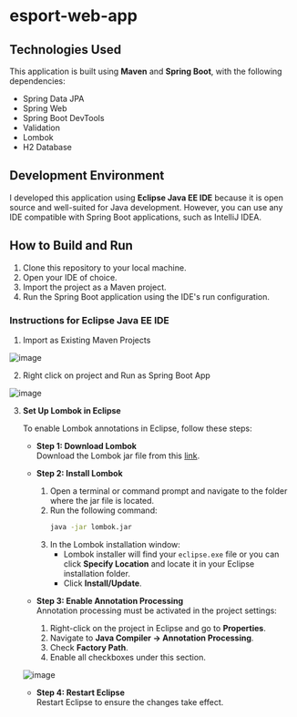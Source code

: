 # esport-web-app

## Technologies Used

This application is built using **Maven** and **Spring Boot**, with the following dependencies:
- Spring Data JPA
- Spring Web
- Spring Boot DevTools
- Validation
- Lombok
- H2 Database

## Development Environment

I developed this application using **Eclipse Java EE IDE** because it is open source and well-suited for Java development. However, you can use any IDE compatible with Spring Boot applications, such as IntelliJ IDEA.

## How to Build and Run

1. Clone this repository to your local machine.
2. Open your IDE of choice.
3. Import the project as a Maven project.
4. Run the Spring Boot application using the IDE's run configuration.

### Instructions for Eclipse Java EE IDE

1. Import as Existing Maven Projects

![image](https://github.com/user-attachments/assets/a03db232-811d-4f90-9d7a-bb56a8380cb8)

2. Right click on project and Run as Spring Boot App

![image](https://github.com/user-attachments/assets/8ec127df-5781-4a4a-8d71-fd7a87d9525c)

3. **Set Up Lombok in Eclipse**

   To enable Lombok annotations in Eclipse, follow these steps:

   - **Step 1: Download Lombok**  
     Download the Lombok jar file from this [link](https://projectlombok.org/downloads/lombok.jar).

   - **Step 2: Install Lombok**  
     1. Open a terminal or command prompt and navigate to the folder where the jar file is located.
     2. Run the following command:  
        ```bash
        java -jar lombok.jar
        ```
     3. In the Lombok installation window:
        - Lombok installer will find your `eclipse.exe` file or you can click **Specify Location** and locate it in your Eclipse installation folder.
        - Click **Install/Update**.

   - **Step 3: Enable Annotation Processing**  
     Annotation processing must be activated in the project settings:
     1. Right-click on the project in Eclipse and go to **Properties**.
     2. Navigate to **Java Compiler → Annotation Processing**.
     3. Check **Factory Path**.
     4. Enable all checkboxes under this section.

    ![image](https://github.com/user-attachments/assets/587fe676-6b9e-4212-8d41-3ac3b6ec0c49)


   - **Step 4: Restart Eclipse**  
     Restart Eclipse to ensure the changes take effect.
